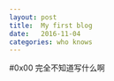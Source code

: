 ```yaml
---
layout: post
title:  My first blog
date:   2016-11-04
categories: who knows
---
```

#0x00
完全不知道写什么啊
